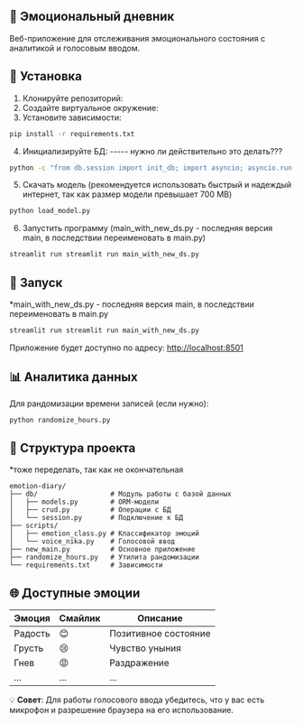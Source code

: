 ## 📔 Эмоциональный дневник

Веб-приложение для отслеживания эмоционального состояния с аналитикой и голосовым вводом.

## 🚀 Установка

1. Клонируйте репозиторий:
2. Создайте виртуальное окружение:
3. Установите зависимости:
```bash
pip install -r requirements.txt
```
4. Инициализируйте БД: ----- нужно ли действительно это делать???
```bash
python -c "from db.session import init_db; import asyncio; asyncio.run(init_db())"
```
5. Скачать модель (рекомендуется использовать быстрый и надеждый интернет, так как размер модели превышает 700 MB)
```bash
python load_model.py
```

6. Запустить программу (main_with_new_ds.py - последняя версия main, в последствии переименовать в main.py)
```bash
streamlit run streamlit run main_with_new_ds.py
```
## 🏃 Запуск
*main_with_new_ds.py - последняя версия main, в последствии переименовать в main.py
```bash
streamlit run streamlit run main_with_new_ds.py
```

Приложение будет доступно по адресу: [http://localhost:8501](http://localhost:8501)

## 📊 Аналитика данных

Для рандомизации времени записей (если нужно):
```bash
python randomize_hours.py
```

## 📂 Структура проекта
*тоже переделать, так как не окончательная
```
emotion-diary/
├── db/                  # Модуль работы с базой данных
│   ├── models.py        # ORM-модели
│   ├── crud.py          # Операции с БД
│   └── session.py       # Подключение к БД
├── scripts/
│   ├── emotion_class.py # Классификатор эмоций
│   └── voice_nika.py    # Голосовой ввод
├── new_main.py          # Основное приложение
├── randomize_hours.py   # Утилита рандомизации
└── requirements.txt     # Зависимости
```

## 🌐 Доступные эмоции

| Эмоция      | Смайлик | Описание          |
|-------------|---------|-------------------|
| Радость     | 😊      | Позитивное состояние |
| Грусть      | 😢      | Чувство уныния    |
| Гнев        | 😡      | Раздражение       |
| ...         | ...     | ...               |


💡 **Совет**: Для работы голосового ввода убедитесь, что у вас есть микрофон и разрешение браузера на его использование.
